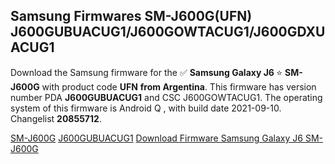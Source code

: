 <h2>Samsung Firmwares SM-J600G(UFN) J600GUBUACUG1/J600GOWTACUG1/J600GDXUACUG1</h2>
Download the Samsung firmware for the ✅ <strong>Samsung Galaxy J6 </strong> ⭐ <strong>SM-J600G</strong> with product code <strong>UFN</strong> <strong> from Argentina</strong>. This firmware has version number PDA <strong>J600GUBUACUG1</strong> and CSC J600GOWTACUG1. The operating system of this firmware is Android Q , with build date 2021-09-10. Changelist <strong>20855712</strong>.


[SM-J600G](https://samfirm.shop/samsung/model/SM-J600G)
[J600GUBUACUG1](https://samfirm.shop/samsung/pda/J600GUBUACUG1)
[Download Firmware Samsung Galaxy J6 SM-J600G](https://samfirm.shop/samsung/firmware/456115)
